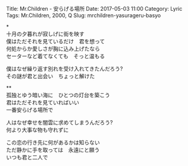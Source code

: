 Title: Mr.Children - 安らげる場所
Date: 2017-05-03 11:00
Category: Lyric
Tags: Mr.Children, 2000, Q
Slug: mrchildren-yasurageru-basyo


\*  
十月の夕暮れが寂しげに街を映す  
僕はただそれを見ているだけ　君を想って  
何処からか愛しさが胸に込み上げたなら  
セーターなど着てなくても　そっと温もる  
  
僕はなぜ繰り返す別れを受け入れてきたんだろう?  
その謎が君と出会い　ちょっと解けた  
  
\**  
孤独とゆう暗い海に　ひとつの灯台を築こう  
君はただそれを見ていればいい  
一番安らげる場所で  
  
人はなぜ幸せを闇雲に求めてしまうんだろう?  
何より大事な物も守れずに  
  
この恋の行き先に何があるかは知らない  
ただ静かに手を取っては　永遠にと願う  
いつも君と二人で  
